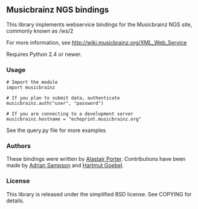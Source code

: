 ## Musicbrainz NGS bindings

This library implements webservice bindings for the Musicbrainz NGS
site, commonly known as /ws/2

For more information, see http://wiki.musicbrainz.org/XML_Web_Service

Requires Python 2.4 or newer.

### Usage

    # Import the module
    import musicbrainz

    # If you plan to submit data, authenticate
    musicbrainz.auth("user", "password")

    # If you are connecting to a development server
    musicbrainz.hostname = "echoprint.musicbrainz.org"

See the query.py file for more examples

### Authors

These bindings were written by [Alastair
Porter](http://github.com/alastair). Contributions have been made by
[Adrian Sampson](https://github.com/sampsyo) and [Hartmut Goebel](https://github.com/htgoebel).

### License

This library is released under the simplified BSD license. See COPYING
for details.
